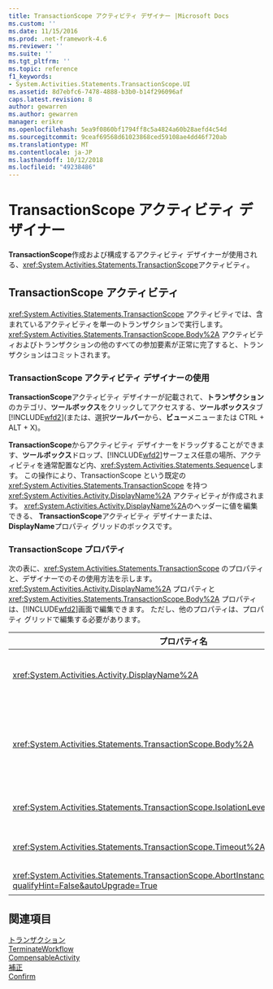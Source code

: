 ```yaml
---
title: TransactionScope アクティビティ デザイナー |Microsoft Docs
ms.custom: ''
ms.date: 11/15/2016
ms.prod: .net-framework-4.6
ms.reviewer: ''
ms.suite: ''
ms.tgt_pltfrm: ''
ms.topic: reference
f1_keywords:
- System.Activities.Statements.TransactionScope.UI
ms.assetid: 8d7ebfc6-7478-4888-b3b0-b14f296096af
caps.latest.revision: 8
author: gewarren
ms.author: gewarren
manager: erikre
ms.openlocfilehash: 5ea9f0860bf1794ff8c5a4824a60b28aefd4c54d
ms.sourcegitcommit: 9ceaf69568d61023868ced59108ae4dd46f720ab
ms.translationtype: MT
ms.contentlocale: ja-JP
ms.lasthandoff: 10/12/2018
ms.locfileid: "49238486"
---
```

# <a name="transactionscope-activity-designer"></a>TransactionScope アクティビティ デザイナー
**TransactionScope**作成および構成するアクティビティ デザイナーが使用される、<xref:System.Activities.Statements.TransactionScope>アクティビティ。  
  
## <a name="the-transactionscope-activity"></a>TransactionScope アクティビティ  
 <xref:System.Activities.Statements.TransactionScope> アクティビティでは、含まれているアクティビティを単一のトランザクションで実行します。 <xref:System.Activities.Statements.TransactionScope.Body%2A> アクティビティおよびトランザクションの他のすべての参加要素が正常に完了すると、トランザクションはコミットされます。  
  
### <a name="using-the-transactionscope-activity-designer"></a>TransactionScope アクティビティ デザイナーの使用  
 **TransactionScope**アクティビティ デザイナーが記載されて、**トランザクション**のカテゴリ、**ツールボックス**をクリックしてアクセスする、**ツールボックス**タブ[!INCLUDE[wfd2](../includes/wfd2-md.md)](または、選択**ツールバー**から、**ビュー**メニューまたは CTRL + ALT + X)。  
  
 **TransactionScope**からアクティビティ デザイナーをドラッグすることができます、**ツールボックス**ドロップ、[!INCLUDE[wfd2](../includes/wfd2-md.md)]サーフェス任意の場所、アクティビティを通常配置など内、<xref:System.Activities.Statements.Sequence>します。 この操作により、TransactionScope という既定の <xref:System.Activities.Statements.TransactionScope> を持つ <xref:System.Activities.Activity.DisplayName%2A> アクティビティが作成されます。 <xref:System.Activities.Activity.DisplayName%2A>のヘッダーに値を編集できる、 **TransactionScope**アクティビティ デザイナーまたは、 **DisplayName**プロパティ グリッドのボックスです。  
  
### <a name="the-transactionscope-properties"></a>TransactionScope プロパティ  
 次の表に、<xref:System.Activities.Statements.TransactionScope> のプロパティと、デザイナーでのその使用方法を示します。 <xref:System.Activities.Activity.DisplayName%2A> プロパティと <xref:System.Activities.Statements.TransactionScope.Body%2A> プロパティは、[!INCLUDE[wfd2](../includes/wfd2-md.md)]画面で編集できます。 ただし、他のプロパティは、プロパティ グリッドで編集する必要があります。  
  
|プロパティ名|必須|使用方法|  
|-------------------|--------------|-----------|  
|<xref:System.Activities.Activity.DisplayName%2A>|False|<xref:System.Activities.Statements.TransactionScope> アクティビティの省略可能な表示名。 既定値は、TransactionScope です。 <xref:System.Activities.Activity.DisplayName%2A> 値は必須ではありませんが、使用することをお勧めします。|  
|<xref:System.Activities.Statements.TransactionScope.Body%2A>|True|単一のトランザクションで実行するアクティビティを指定します。 追加する、<xref:System.Activities.Statements.TransactionScope.Body%2A>アクティビティからアクティビティのドロップ、**ツールボックス**に、**本文**ボックスに、 **TransactionScope**ヒントのテキスト"にアクティビティをドロップを使用してアクティビティ デザイナーここで"。|  
|<xref:System.Activities.Statements.TransactionScope.IsolationLevel%2A>|True|この <xref:System.Transactions.IsolationLevel> の <xref:System.Activities.Statements.TransactionScope> を指定します。|  
|<xref:System.Activities.Statements.TransactionScope.Timeout%2A>|False|トランザクションが完了するまでの時間間隔を "00:00:00" (時:分:秒) という形式で指定します。 既定値は 1 分 (00:01:00) です。|  
|<xref:System.Activities.Statements.TransactionScope.AbortInstanceOnTransactionFailure?qualifyHint=False&autoUpgrade=True>|True|トランザクションが中止した場合にワークフローを中止する必要があるかどうかを示す値を指定します。|  
  
## <a name="see-also"></a>関連項目  
 [トランザクション](../workflow-designer/transaction-activity-designers.md)   
 [TerminateWorkflow](../workflow-designer/terminateworkflow-activity-designer.md)   
 [CompensableActivity](../workflow-designer/compensableactivity-activity-designer.md)   
 [補正](../workflow-designer/compensate-activity-designer.md)   
 [Confirm](../workflow-designer/confirm-activity-designer.md)